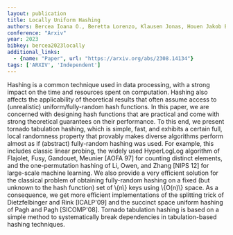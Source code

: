 ```yaml
---
layout: publication
title: Locally Uniform Hashing
authors: Bercea Ioana O., Beretta Lorenzo, Klausen Jonas, Houen Jakob Bæk Tejs, Thorup Mikkel
conference: "Arxiv"
year: 2023
bibkey: bercea2023locally
additional_links:
  - {name: "Paper", url: "https://arxiv.org/abs/2308.14134"}
tags: ['ARXIV', 'Independent']
---
```

Hashing is a common technique used in data processing, with a strong impact
on the time and resources spent on computation. Hashing also affects the
applicability of theoretical results that often assume access to (unrealistic)
uniform/fully-random hash functions. In this paper, we are concerned with
designing hash functions that are practical and come with strong theoretical
guarantees on their performance.
  To this end, we present tornado tabulation hashing, which is simple, fast,
and exhibits a certain full, local randomness property that provably makes
diverse algorithms perform almost as if (abstract) fully-random hashing was
used. For example, this includes classic linear probing, the widely used
HyperLogLog algorithm of Flajolet, Fusy, Gandouet, Meunier [AOFA 97] for
counting distinct elements, and the one-permutation hashing of Li, Owen, and
Zhang [NIPS 12] for large-scale machine learning. We also provide a very
efficient solution for the classical problem of obtaining fully-random hashing
on a fixed (but unknown to the hash function) set of \\{n\\} keys using \\{O(n)\\}
space. As a consequence, we get more efficient implementations of the splitting
trick of Dietzfelbinger and Rink [ICALP'09] and the succinct space uniform
hashing of Pagh and Pagh [SICOMP'08].
  Tornado tabulation hashing is based on a simple method to systematically
break dependencies in tabulation-based hashing techniques.
